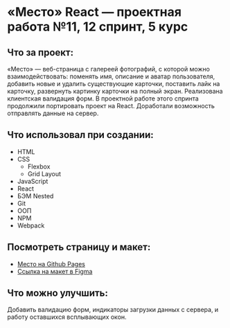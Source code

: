 # «Место» React — проектная работа №11, 12 спринт, 5 курс

## Что за проект:

«Место» — веб-страница с галереей фотографий, с которой можно взаимодействовать:
поменять имя, описание и аватар пользователя, добавить новые и удалить существующие карточки, поставить лайк на карточку, развернуть картинку карточки на полный экран. Реализована клиентская валидация форм.
В проектной работе этого спринта продолжили портировать проект на React. Доработали возможность отправлять данные на сервер.

## Что использовал при создании:

* HTML
* CSS
    * Flexbox
    * Grid Layout
* JavaScript
* React
* БЭМ Nested
* Git
* ООП
* NPM
* Webpack

## Посмотреть страницу и макет:

* [Место на Github Pages](https://shuraaas.github.io/mesto-react/index.html)
* [Ссылка на макет в Figma](https://www.figma.com/file/2cn9N9jSkmxD84oJik7xL7/JavaScript.-Sprint-4?node-id=0%3A1)

## Что можно улучшить:

Добавить валидацию форм, индикаторы загрузки данных с сервера, и работу оставшихся всплывающих окон.